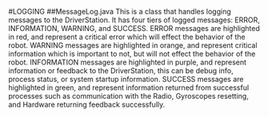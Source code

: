 #LOGGING
##MessageLog.java
This is a class that handles logging messages to the DriverStation. It has four tiers of logged messages:  ERROR, INFORMATION, WARNING, and SUCCESS. ERROR messages are highlighted in red, and represent a critical error which will effect the behavior of the robot. WARNING messages are highlighted in orange, and represent critical information which is important to not, but will not effect the behavior of the robot. INFORMATION messages are highlighted in purple, and represent information or feedback to the DriverStation, this can be debug info, process status, or system startup information. SUCCESS messages are highlighted in green, and represent information returned from successful processes such as communication with the Radio, Gyroscopes resetting, and Hardware returning feedback successfully.